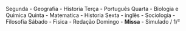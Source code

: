 Segunda - Geografia - Historia
Terça - Português
Quarta - Biologia e Quimica
Quinta - Matematica - Historia
Sexta -   inglês -  Sociologia - Filosofia 
Sábado - Fisica - Redação
Domingo - **Missa**   - Simulado / 1/²

